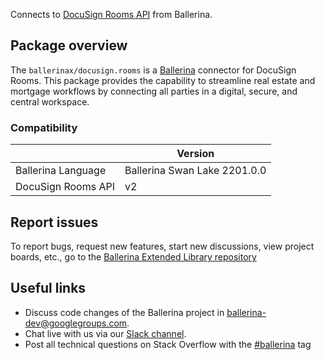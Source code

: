 Connects to [DocuSign Rooms API](https://developers.docusign.com/docs/rooms-api/) from Ballerina.

## Package overview
The `ballerinax/docusign.rooms` is a [Ballerina](https://ballerina.io/) connector for DocuSign Rooms. This package provides the capability to streamline real estate and mortgage workflows by connecting all parties in a digital, secure, and central workspace.

### Compatibility
|                       | Version                       |
|-----------------------|-------------------------------|
| Ballerina Language    | Ballerina Swan Lake 2201.0.0    | 
| DocuSign Rooms API    | v2                            |

## Report issues
To report bugs, request new features, start new discussions, view project boards, etc., go to the [Ballerina Extended Library repository](https://github.com/ballerina-platform/ballerina-extended-library)

## Useful links
- Discuss code changes of the Ballerina project in [ballerina-dev@googlegroups.com](mailto:ballerina-dev@googlegroups.com).
- Chat live with us via our [Slack channel](https://ballerina.io/community/slack/).
- Post all technical questions on Stack Overflow with the [#ballerina](https://stackoverflow.com/questions/tagged/ballerina) tag

